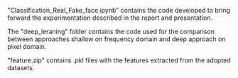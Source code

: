 "Classification_Real_Fake_face.ipynb" contains the code developed to bring
forward the experimentation described in the report and presentation.

The "deep_leraning" folder contains the code used for the comparison between approaches
shallow on frequency domain and deep approach on pixel domain.

"feature.zip" contains .pkl files with the features extracted from the adopted datasets.
